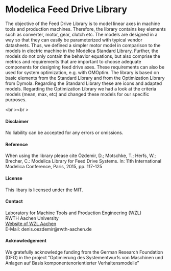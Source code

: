 # Modelica Feed Drive Library
The objective of the Feed Drive Library is to model linear axes in machine tools and production machines. Therefore, the library contains key elements such as converter, motor, gear, clutch etc. 
The models are designed in a way so that they can easily be parameterized with typical vendor datasheets. Thus, we defined a simpler motor model in comparison to the models in electric machine in the Modelica Standard Library. Further, the models do not only contain the behavior equations, but also comprise the metrics and requirements that are important to choose adequate components for designing feed drive axes. These requirements can also be used for system optimization, e.g. with OMOptim.
The library is based on basic elements from the Standard Library and from the Optimization Library from Dymola. Regarding the Standard Library these are icons and adapted models. Regarding the Optimization Library we had a look at the criteria models (mean, max, etc) and changed these models for our specific purposes.

<br \><br \>
<h4>
Disclaimer
</h4>
No liability can be accepted for any errors or omissions.
<h4>
Reference
</h4>
When using the library please cite 
&Ouml;zdemir, D.; Motschke, T.; Herfs, W.; Brecher, C.: Modelica Library for Feed Drive Systems. In: 11th International Modelica Conference, Paris, 2015, pp. 117-125
<h4>
License
</h4>
This libary is licensed under the MIT.
<h4>
Contact
</h4>
Laboratory for Machine Tools and Production Engineering (WZL)<br \>
RWTH Aachen University<br \>
<a href='http://www.wzl.rwth-aachen.de' >Website of WZL Aachen</a>
<br \>
E-Mail: denis.oezdemir@rwth-aachen.de
<h4>
Acknowledgement
</h4>
We gratefully acknowledge funding from the German Research Foundation (DFG) in the project &ldquo;Optimierung des Systementwurfs von Maschinen und Anlagen auf Basis komponentenorientierter Verhaltensmodelle&rdquo;
</html>
